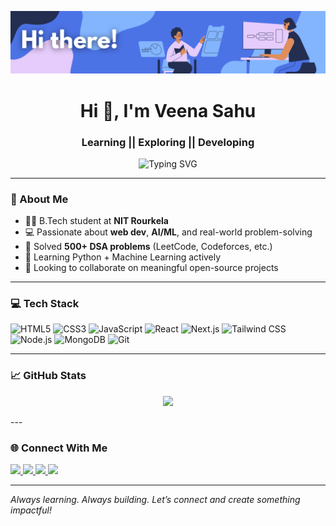 <!-- Banner -->
<p align="center">
  <img src="https://raw.githubusercontent.com/auraexe25/auraexe25/main/githubbanner.png" alt="Veena Sahu Banner" />
</p>



<h1 align="center">Hi 👋, I'm Veena Sahu</h1>
<h3 align="center"> Learning || Exploring || Developing </h3>

<p align="center">
  <img src="https://readme-typing-svg.demolab.com?font=Fira+Code&pause=1000&color=F9723D&center=true&vCenter=true&width=435&lines=Tech+Enthusiast+%7C+GDSC+Member;Full-Stack+Dev+%7C+Basketballer;Building+Projects+with+Purpose" alt="Typing SVG" />
</p>

---

### 🚀 About Me

- 👩‍🎓 B.Tech student at **NIT Rourkela**
- 💻 Passionate about **web dev**, **AI/ML**, and real-world problem-solving  
- 🧠 Solved **500+ DSA problems** (LeetCode, Codeforces, etc.)
- 🌱 Learning Python + Machine Learning actively
- 🤝 Looking to collaborate on meaningful open-source projects


---

### 💻 Tech Stack

![HTML5](https://img.shields.io/badge/HTML5-E34F26?style=for-the-badge&logo=html5&logoColor=white)
![CSS3](https://img.shields.io/badge/CSS3-1572B6?style=for-the-badge&logo=css3&logoColor=white)
![JavaScript](https://img.shields.io/badge/JavaScript-yellow?style=for-the-badge&logo=javascript&logoColor=black)
![React](https://img.shields.io/badge/React-blue?style=for-the-badge&logo=react&logoColor=white)
![Next.js](https://img.shields.io/badge/Next.js-black?style=for-the-badge&logo=next.js&logoColor=white)
![Tailwind CSS](https://img.shields.io/badge/Tailwind-06B6D4?style=for-the-badge&logo=tailwindcss&logoColor=white)
![Node.js](https://img.shields.io/badge/Node.js-339933?style=for-the-badge&logo=nodedotjs&logoColor=white)
![MongoDB](https://img.shields.io/badge/MongoDB-4EA94B?style=for-the-badge&logo=mongodb&logoColor=white)
![Git](https://img.shields.io/badge/Git-F05032?style=for-the-badge&logo=git&logoColor=white)

---

### 📈 GitHub Stats
<p align="center">
  <img src="https://github-readme-activity-graph.vercel.app/graph?username=auraexe25&theme=github-compact" />
</p>
---

### 🌐 Connect With Me

<p align="left">
  <a href="https://www.linkedin.com/in/veena-sahu2512/" target="_blank">
    <img src="https://img.shields.io/badge/LinkedIn-blue?style=for-the-badge&logo=linkedin&logoColor=white" />
  </a>
  <a href="mailto:veenasahu195@gmail.com" target="_blank">
    <img src="https://img.shields.io/badge/Gmail-D14836?style=for-the-badge&logo=gmail&logoColor=white" />
  </a>
  <a href="https://leetcode.com/auraexe/" target="_blank">
    <img src="https://img.shields.io/badge/LeetCode-orange?style=for-the-badge&logo=leetcode&logoColor=white" />
  </a>
  <a href="https://codeforces.com/profile/veenasahu195" target="_blank">
    <img src="https://img.shields.io/badge/Codeforces-blue?style=for-the-badge&logo=codeforces&logoColor=white" />
  </a>
</p>

---

*Always learning. Always building. Let’s connect and create something impactful!*

